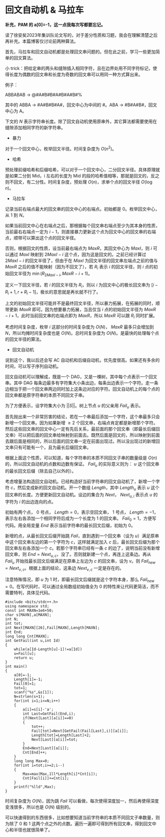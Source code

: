 # 回文自动机 & 马拉车

**补充，PAM 的 a[0]=-1，这一点我每次写都要忘记。**

读了徐安矣2023年集训队论文写的，对于差分性质和习题，我会在理解清楚之后再补充。本篇博客仅讨论前两种算法。

首先，马拉车和回文自动机都是处理回文串问题的。但在此之前，学习一些更加简单的回文算法。

小 trick：把给定串的两头和缝隙插入相同字符，且在边界处用不同字符标记，使得长度为偶数的回文串和长度为奇数的回文串可以用同一种方式算出来。

例子：

ABBABAB $\to$ @#A#B#B#A#B#A#B#%

其中的 ABBA $\to$ #A#B#B#A#，回文中心为中间的 #。ABA $\to$ #B#A#B#，回文中心为 A。

下文的 $N$ 表示字符串长度。除了回文自动机使用原串外，其它算法都需要使用在缝隙添加相同字符的新字符串。

* 暴力

对于一个回文中心，枚举回文半径。时间复杂度为 $O(n^2)$。

* 哈希

预处理前缀哈希和后缀哈希，可以对于一个回文中心，二分回文半径。具体原理就是如果二分到 Mid，i 左右的长度为 Mid 的段的哈希值相等，那就是回文的，反之则不回文，有二分性。时间复杂度，预处理 $O(n)$，求单个点的回文半径 $O(\log n)$。

* 马拉车

记录当前右端点最大的回文串的回文中心的右端点。初始都是 $0$。枚举回文中心，从 $1$ 到 $N$。

如果当前回文中心在右端点之后，那根据每个回文串右端点至少为其本身的性质，当前最右右端点一定为 $i-1$，则直接暴力更新这个点为回文中心的回文串的右端点，顺带可以算出这个点的回文半径。

否则，根据回文的性质，设当前最右端点为 $MaxR$，其回文中心为 $MaxI$，则 $i$ 可以通过 $MaxI$ 映射到 $2MaxI-i$ 这个点，因为这是回文的。之前已经计算过 $2MaxI-i$ 的回文半径了，但由于在 $MaxI$ 为回文半径的回文串左端点之前的值与 $MaxR$ 之后的值不能映射（因为不回文了），若 $R_i$ 表示 $i$ 的回文半径，则 $i$ 点的初始回文半径为 $\min(R_{2MaxI-i},MaxR-i+1)$。

定义一下回文半径，若 $i$ 的回文半径为 $R_i$，则以 $i$ 为回文中心的极长回文串为 $[i-R_i+1,r+R_i-1]$，极长的意思就是再长就不行了。

上文的初始回文半径可能并不是最终回文半径，所以暴力拓展，在拓展的同时，顺带更新 $MaxR$ 即可。因为想要暴力拓展，当且仅当 $i$ 点的初始回文半径为 $MaxR-i+1$，此时当前回文串的右端点即为 $MaxR$，所以 $MaxR$ 可以跟 $R_i$ 同时扩展。

考虑时间复杂度，枚举 $i$ 这部分的时间复杂度为 $O(N)$， $MaxR$ 最多只会增加到 $N$，所以均摊时间复杂度也是 $O(N)$。总时间复杂度为 $O(N)$。是最快的处理每个点的回文半径的算法。

* 回文自动机

说到这个，我以后还会写 AC 自动机和后缀自动机，优先度很高。如果还有多余的时间，可以写子序列自动机。

回文自动机可以理解成，既是一个 DAG，又是一棵树，其中每个点表示一个回文串。其中 DAG 每条边最多有字符集大小条出边，每条出边表示一个字符。走一条边相当于把一个回文串两边同时加上这条边对应的字符。回文自动机上的每个点的回文串都是原字符串的本质不同回文子串。

为了方便表示，设字符集大小为 $\lvert| S \rvert|$。树上节点 $u$ 的父亲用 $Fail_u$ 表示。

首先抛出来一个非常厉害的结论，若在一个串最后添加一个字符，这个串最多只会新增一个回文串。因为如果新增 $\geq 2$ 个回文串，右端点肯定都是新增那个字符。然后这些回文串的回文中心一定有先后关系，最前面的那个回文串（即最长后缀回文串）可以把后面的回文串给映射到前面去。既然后面是回文的，所以映射到前面去跟后面是相同的，所以后面的回文串一定在前面出现过。所以没出现过的新增回文串只有可能有一个，且为最长后缀回文串。 

根据上面这个性质，可以知道，每个字符串的本质不同回文子串的数量级是 $O(n)$ 的，所以回文自动机的点数和边数有保证。 $Fail_u$ 的实际意义则为： $u$ 这个回文串的最长回文后缀（除去自己以外的）。

考虑增量法构造回文自动机。已经构造好当前字符串的回文自动机了，新增一个字符 $c$，然后变成新的回文自动机。开一个数组 $Length$，其中 $Length_u$ 表示 $u$ 这个回文串的长度。方便更新回文自动机。设边的集合为 $Next$， $Next_{u,i}$ 表示点 $u$ 的字符为 $i$ 的出边连向的点。

初始有两个点， $0$ 号点， $Length=0$，表示空回文串， $1$ 号点， $Length=-1$，表示左右各添加一个相同字符后成为一个长度为 $1$ 的回文串。 $Fail_0=1$，方便写代码。用全局变量 $End$ 表示当前字符串的最长回文后缀，初始为 $0$。

新增的点，从最长回文后缀开始跳 $Fail$，直到遇到一个回文串（设为 $u$）满足原串中这个回文串左边的第一个字符为 $c$，这样就满足加入 $c$ 后，最长回文后缀为那个回文串左右各添加一个 $c$。若那个字符串已经有一条 $c$ 的边了，说明当前没有新增回文串，则 $End=Next_{u,c}$，没了。否则就新建一个点，再连上这条边。再从 $Fail_u$ 开始找最长回文后缀满足在原串上左边为 $c$ 的回文串，设为 $v$。则 $Fail_{new}=Next_{v,c}$。根据上面的结论，这条边 $Next_{v,c}$ 一定是存在的。

注意特殊情况，即 $u$ 为 $1$ 时，即最长回文后缀就是这个字符本身，那么 $Fail_{new}=0$。在写代码时，可以通过全局数组初始值全为 $0$ 的特性来让代码更简洁，而不需要特判，具体见代码。


```
#include <bits/stdc++.h>
using namespace std;
const int MAXN=1e6+50;
char s[MAXN],a[MAXN];
int N;
int tot;
int Next[MAXN][26],Fail[MAXN],Length[MAXN];
int End;
long long Cnt[MAXN];
int GetFail(int u,int Id)
{
	while(a[Id-Length[u]-1]!=a[Id])
	u=Fail[u];
	return u;
}
int main()
{
	a[0]=-1;
	Length[1]=-1;
	Fail[0]=1;
	tot=1;
	scanf("%s",&s[1]);
	N=strlen(s+1);
	for(int i=1;i<=N;i++)
	{
		a[i]=s[i]-'a';
		int Last=GetFail(End,i);
		if(Next[Last][a[i]]==0)
		{
			tot++;
			Fail[tot]=Next[GetFail(Fail[Last],i)][a[i]];
			Length[tot]=Length[Last]+2;
			Next[Last][a[i]]=tot; 
		}
		End=Next[Last][a[i]];
		Cnt[End]++;
	}
	long long Max=0;
	for(int i=tot;i>=2;i--)
	{
		Max=max(Max,1ll*Length[i]*Cnt[i]);
		Cnt[Fail[i]]+=Cnt[i];
	}
	printf("%lld",Max);
}
```

时间复杂度为 $O(N)$，因为跳 $Fail$ 可以看做，每次使得深度加一，然后再使得深度变浅很多，所以也是 $O(N)$ 级别的。

可以快速得到的东西很多，比如想要知道当前字符串的本质不同回文子串数量，则为除了 $0$ 和 $1$ 这两个点之外的点数。遍历一遍即可得到所有回文串，得到回文中心和半径也就很简单了。
